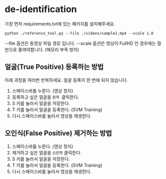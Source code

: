 # de-identification

가장 먼저 requirements.txt에 있는 패키지를 설치해주세요.
```
python ./reference_tool.py --file ./videos/sample1.mp4 --scale 1.0
```
--file 옵션은 동영상 파일 경로 입니다.
--scale 옵션은 영상이 FullHD 인 경우에는 절반으로 줄여야합니다. (메모리 부족 방지)

## 얼굴(True Positive) 등록하는 방법
아래 과정을 여러번 반복하세요.
얼굴 등록이 한 번에 되지 않습니다.

1. 스페이스바를 누른다. (영상 정지)
2. 등록하고 싶은 얼굴을 `왼쪽 `클릭한다.
3. S 키를 눌러서 얼굴을 저장한다.
4. T 키를 눌러서 얼굴을 등록한다. (SVM Training)
5. 다시 스페이스바를 눌러서 영상을 재생한다.


## 오인식(False Positive) 제거하는 방법

1. 스페이스바를 누른다. (영상 정지)
2. 제거하고 싶은 얼굴을 `오른쪽` 클릭한다.
3. S 키를 눌러서 얼굴을 저장한다.
4. T 키를 눌러서 얼굴을 등록한다. (SVM Training)
5. 다시 스페이스바를 눌러서 영상을 재생한다.
